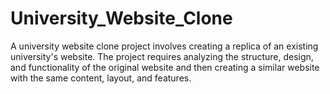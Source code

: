 # University_Website_Clone
A university website clone project involves creating a replica of an existing university's website. The project requires analyzing the structure, design, and functionality of the original website and then creating a similar website with the same content, layout, and features.
